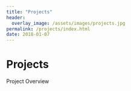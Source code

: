 ```yaml
---
title: "Projects"
header:
  overlay_image: /assets/images/projects.jpg
permalink: /projects/index.html
date: 2018-01-07
---
```


# Projects

Project Overview